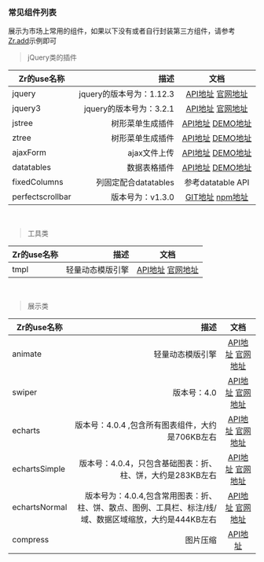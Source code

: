 ### 常见组件列表

展示为市场上常用的组件，如果以下没有或者自行封装第三方组件，请参考[Zr.add](//github.com/guguaihaha/zr-engine/issues/5)示例即可

> jQuery类的插件

| Zr的use名称     | 描述   |  文档  |
| --------       | -----: | :----:  |
| jquery         | jquery的版本号为：1.12.3  |   [API地址](http://jquery.cuishifeng.cn/) [官网地址](https://www.jquery123.com/)  |
| jquery3        | jquery的版本号为：3.2.1  |   [API地址](http://jquery.cuishifeng.cn/) [官网地址](https://www.jquery123.com/)  |
| jstree         | 树形菜单生成插件  |   [API地址](https://www.jstree.com/api/) [DEMO地址](https://www.jstree.com/demo/)  |
| ztree          | 树形菜单生成插件  |   [API地址](http://www.treejs.cn/v3/demo.php#_101) [DEMO地址](http://www.treejs.cn/v3/api.php)  |
| ajaxForm       | ajax文件上传  |   [API地址](http://jquery.malsup.com/form/#api) [DEMO地址](http://jquery.malsup.com/form/#ajaxForm)  |
| datatables     | 数据表格插件  |   [API地址](http://www.datatables.club/reference/) [DEMO地址](http://www.datatables.club/example/)  |
| fixedColumns   | 列固定配合datatables  |   参考datatable API  |
| perfectscrollbar        | 版本号为：v1.3.0  |   [GIT地址](//github.com/utatti/perfect-scrollbar) [npm地址](https://www.npmjs.com/package/perfect-scrollbar#jquery)  |

<br/>

> 工具类


| Zr的use名称     | 描述   |  文档  |
| --------       | -----: | :----:  |
| tmpl           | 轻量动态模版引擎   |   [API地址](//github.com/blueimp/JavaScript-Templates) [官网地址](https://blueimp.github.io/JavaScript-Templates/)  |

<br/>

> 展示类


| Zr的use名称     | 描述   |  文档  |
| --------       | -----: | :----:  |
| animate        | 轻量动态模版引擎   |   [API地址](//github.com/daneden/animate.css) [官网地址](//daneden.github.io/animate.css/)  |
| swiper        | 版本号：4.0   |   [API地址](https://www.swiper.com.cn/api/index.html) [官网地址](https://www.swiper.com.cn/demo/index.html)  |
| echarts        | 版本号：4.0.4 ,包含所有图表组件，大约是706KB左右    |   [API地址](http://echarts.baidu.com/api.html#echarts) [官网地址](http://echarts.baidu.com/)  |
| echartsSimple        | 版本号：4.0.4，只包含基础图表：折、柱、饼，大约是283KB左右   |   [API地址](http://echarts.baidu.com/api.html#echarts) [官网地址](http://echarts.baidu.com/)  |
| echartsNormal        | 版本号为：4.0.4,包含常用图表：折、柱、饼、散点、图例、工具栏、标注/线/域、数据区域缩放，大约是444KB左右  |   [API地址](http://echarts.baidu.com/api.html#echarts) [官网地址](http://echarts.baidu.com/)  |
| compress        | 图片压缩  |   [API地址](//github.com/guguaihaha/compress) |


